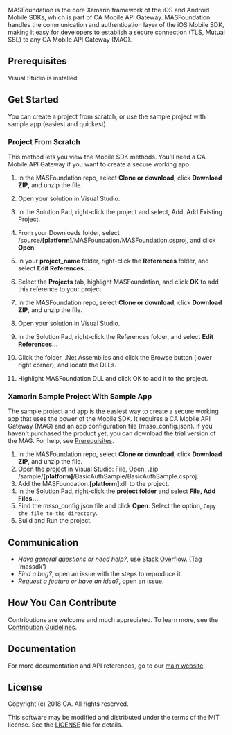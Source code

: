 MASFoundation is the core Xamarin framework of the iOS and Android Mobile SDKs, which is part of CA Mobile API Gateway. MASFoundation handles the communication and authentication layer of the iOS Mobile SDK, making it easy for developers to establish a secure connection (TLS, Mutual SSL) to any CA Mobile API Gateway (MAG).

## Prerequisites

Visual Studio is installed.

## Get Started

You can create a project from scratch, or use the sample project with sample app (easiest and quickest).

### Project From Scratch

This method lets you view the Mobile SDK methods. You'll need a CA Mobile API Gateway if you want to create a secure working app.

1. In the MASFoundation repo, select **Clone or download**, click **Download ZIP**, and unzip the file.
2. Open your solution in Visual Studio.
3. In the Solution Pad, right-click the project and select, Add, Add Existing Project.
3. From your Downloads folder, select /source/**[platform]**/MASFoundation/MASFoundation.csproj, and click **Open**.
4. In your **project_name** folder, right-click the **References** folder, and select **Edit References...**.
5. Select the **Projects** tab, highlight MASFoundation, and click **OK** to add this reference to your project.

1. In the MASFoundation repo, select **Clone or download**, click **Download ZIP**, and unzip the file.
2. Open your solution in Visual Studio.
3. In the Solution Pad, right-click the References folder, and select **Edit References...**
4. Click the folder, .Net Assemblies and click the Browse button (lower right corner), and locate the DLLs. 
5. Highlight MASFoundation DLL and click OK to add it to the project. 

### Xamarin Sample Project With Sample App

The sample project and app is the easiest way to create a secure working app that uses the power of the Mobile SDK. It requires a CA Mobile API Gateway (MAG) and an app configuration file (msso_config.json). If you haven't purchased the product yet, you can download the trial version of the MAG. For help, see [Prerequisites][prerequisites].

1. In the MASFoundation repo, select **Clone or download**, click **Download ZIP**, and unzip the file. 
2. Open the project in Visual Studio:  File, Open, .zip /sample/**[platform]**/BasicAuthSample/BasicAuthSample.csproj.
3. Add the MASFoundation.**[platform]**.dll to the project.
4. In the Solution Pad, right-click the **project folder** and select **File, Add Files...**.
5. Find the msso_config.json file and click **Open**. Select the option, `Copy the file to the directory`.
6. Build and Run the project.

## Communication

- *Have general questions or need help?*, use [Stack Overflow][StackOverflow]. (Tag 'massdk')
- *Find a bug?*, open an issue with the steps to reproduce it.
- *Request a feature or have an idea?*, open an issue.

## How You Can Contribute

Contributions are welcome and much appreciated. To learn more, see the [Contribution Guidelines][contributing].

## Documentation

For more documentation and API references, go to our [main website][docs]

## License

Copyright (c) 2018 CA. All rights reserved.

This software may be modified and distributed under the terms
of the MIT license. See the [LICENSE][license-link] file for details.

 [mag]: https://docops.ca.com/mag
 [mas.ca.com]: http://mas.ca.com/
 [get-started]: http://mas.ca.com/get-started/
 [docs]: http://mas.ca.com/docs/
 [blog]: http://mas.ca.com/blog/
 [videos]: https://www.ca.com/us/developers/mas/videos.html
 [StackOverflow]: http://stackoverflow.com/questions/tagged/massdk
 [download]: https://github.com/CAAPIM/iOS-MAS-Foundation/archive/master.zip
 [contributing]: https://github.com/CAAPIM/iOS-MAS-Foundation/blob/develop/CONTRIBUTING.md
 [license-link]: /LICENSE
 [prerequisites]: http://mas.ca.com/docs/ios/1.6.00/guides/#prerequisites
